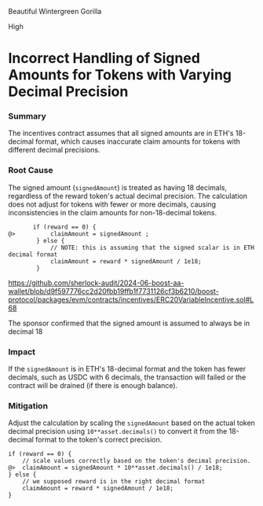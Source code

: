 Beautiful Wintergreen Gorilla

High

# Incorrect Handling of Signed Amounts for Tokens with Varying Decimal Precision

### Summary

The incentives contract assumes that all signed amounts are in ETH's 18-decimal format, which causes inaccurate claim amounts for tokens with different decimal precisions.


### Root Cause

The signed amount (`signedAmount`) is treated as having 18 decimals, regardless of the reward token's actual decimal precision. The calculation does not adjust for tokens with fewer or more decimals, causing inconsistencies in the claim amounts for non-18-decimal tokens.

```solidity
       if (reward == 0) {
@>          claimAmount = signedAmount ;
        } else {
            // NOTE: this is assuming that the signed scalar is in ETH decimal format
            claimAmount = reward * signedAmount / 1e18;
        }
```

https://github.com/sherlock-audit/2024-06-boost-aa-wallet/blob/d9f597776cc2d20fbb19ffb1f7731126cf3b6210/boost-protocol/packages/evm/contracts/incentives/ERC20VariableIncentive.sol#L68

The sponsor confirmed that the signed amount is assumed to always be in decimal 18

### Impact

If the `signedAmount` is in ETH's 18-decimal format and the token has fewer decimals, such as USDC with 6 decimals, the transaction will failed or the contract will be drained (if there is enough balance).

### Mitigation

Adjust the calculation by scaling the `signedAmount` based on the actual token decimal precision using `10**asset.decimals()` to convert it from the 18-decimal format to the token's correct precision.

```solidity
if (reward == 0) {
    // scale values correctly based on the token's decimal precision.
@>  claimAmount = signedAmount * 10**asset.decimals() / 1e18;
} else {
    // we supposed reward is in the right decimal format
    claimAmount = reward * signedAmount / 1e18;
}

```